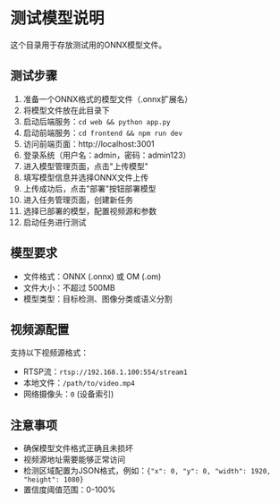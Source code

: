 # 测试模型说明

这个目录用于存放测试用的ONNX模型文件。

## 测试步骤

1. 准备一个ONNX格式的模型文件（.onnx扩展名）
2. 将模型文件放在此目录下
3. 启动后端服务：`cd web && python app.py`
4. 启动前端服务：`cd frontend && npm run dev`
5. 访问前端页面：http://localhost:3001
6. 登录系统（用户名：admin，密码：admin123）
7. 进入模型管理页面，点击"上传模型"
8. 填写模型信息并选择ONNX文件上传
9. 上传成功后，点击"部署"按钮部署模型
10. 进入任务管理页面，创建新任务
11. 选择已部署的模型，配置视频源和参数
12. 启动任务进行测试

## 模型要求

- 文件格式：ONNX (.onnx) 或 OM (.om)
- 文件大小：不超过 500MB
- 模型类型：目标检测、图像分类或语义分割

## 视频源配置

支持以下视频源格式：
- RTSP流：`rtsp://192.168.1.100:554/stream1`
- 本地文件：`/path/to/video.mp4`
- 网络摄像头：`0` (设备索引)

## 注意事项

- 确保模型文件格式正确且未损坏
- 视频源地址需要能够正常访问
- 检测区域配置为JSON格式，例如：`{"x": 0, "y": 0, "width": 1920, "height": 1080}`
- 置信度阈值范围：0-100% 